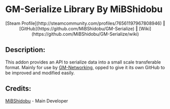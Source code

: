 GM-Serialize Library By MiBShidobu
===

<center>[Steam Profile](http://steamcommunity.com/profiles/76561197967808946) &#x02016; [GitHub](https://github.com/MiBShidobu/GM-Serialize) &#x02016; [Wiki](https://github.com/MiBShidobu/GM-Serialize/wiki)</center>

## Description: ##
This addon provides an API to serialize data into a small scale transferable format. Mainly for use by [GM-Networking](htts://github.com/MiBShidobu/GM-Networking), opped to give it its own GitHub to be improved and modified easily.

## Credits: ##
[MiBShidobu](http://steamcommunity.com/profiles/76561197967808946) - Main Developer